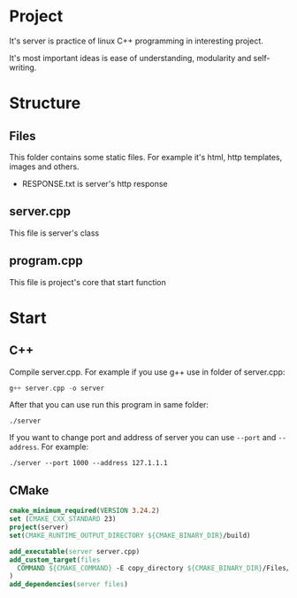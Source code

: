 # Project
It's server is practice of linux C++ programming in interesting project.

It's most important ideas is ease of understanding, modularity and self-writing.

# Structure
## Files
This folder contains some static files. For example it's html, http templates, images and others. 
* RESPONSE.txt is server's http response

## server.cpp
This file is server's class

## program.cpp
This file is project's core that start function

# Start
## C++
Compile server.cpp. For example if you use g++ use in folder of server.cpp:
```c++
g++ server.cpp -o server
```
After that you can use run this program in same folder:
```
./server
```
If you want to change port and address of server you can use `--port` and `--address`. For example:
```
./server --port 1000 --address 127.1.1.1
```

## CMake


```cmake
cmake_minimum_required(VERSION 3.24.2)
set (CMAKE_CXX_STANDARD 23)
project(server)
set(CMAKE_RUNTIME_OUTPUT_DIRECTORY ${CMAKE_BINARY_DIR}/build)

add_executable(server server.cpp)
add_custom_target(files
  COMMAND ${CMAKE_COMMAND} -E copy_directory ${CMAKE_BINARY_DIR}/Files/ ${CMAKE_BINARY_DIR}/build/Files/
)
add_dependencies(server files)
```